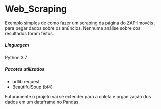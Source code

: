 <h1>Web_Scraping</h1>

<p> Exemplo simples de como fazer um scraping da página do <a href="https://www.zapimoveis.com.br/">ZAP-Imovéis </a>, para pegar dados sobre os anúncios. Nenhuma análise sobre oos resultados foram feitos.</p>

<h5>Linguagem</h5>
<p>Python 3.7</p>

<h5>Pacotes utilizados</h5>
<ul>
  <li>urllib.request</li>
  <li>BeautifulSoup (bf4)</li>
</ul>

<p>Futuramente o projeto vai se extender para a coleta e organização dos dados em um dataframe no Pandas.</p>
